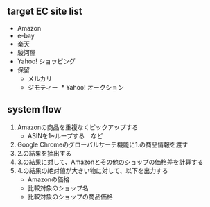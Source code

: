 ## target EC site list
* Amazon
* e-bay
* 楽天
* 駿河屋
* Yahoo! ショッピング
* 保留
  * メルカリ
  * ジモティー
  * Yahoo! オークション
  
## system flow
1. Amazonの商品を重複なくピックアップする
    * ASINを1~ループする　など
1. Google Chromeのグローバルサーチ機能に1.の商品情報を渡す
1. 2.の結果を抽出する
1. 3.の結果に対して、Amazonとその他のショップの価格差を計算する
1. 4.の結果の絶対値が大きい物に対して、以下を出力する
    * Amazonの価格
    * 比較対象のショップ名
    * 比較対象のショップの商品価格

